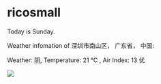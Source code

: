 # ricosmall

Today is Sunday.

Weather infomation of 深圳市南山区， 广东省， 中国: 

Weather: 阴, Temperature: 21 ℃ , Air Index: 13 优

<img src="https://github-readme-stats.vercel.app/api?username=ricosmall&show_icons=true" />
